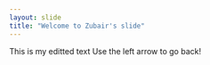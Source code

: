 ```yaml
---
layout: slide
title: "Welcome to Zubair's slide"
---
```

This is my editted text
Use the left arrow to go back!
